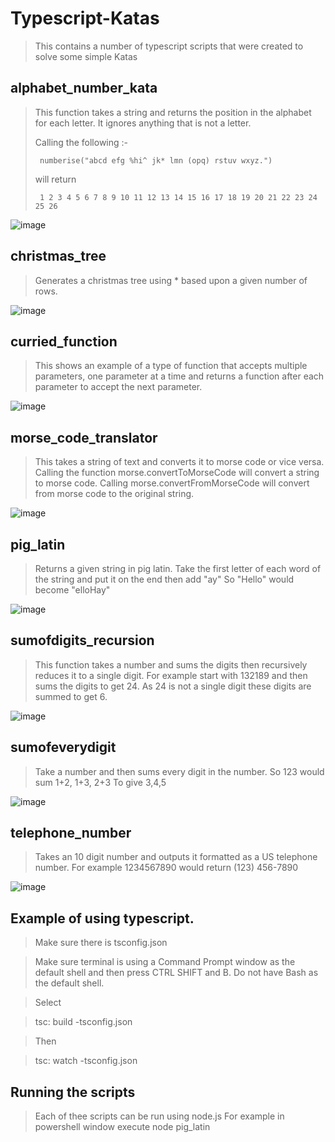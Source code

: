 # Typescript-Katas

> This contains a number of typescript scripts that were created to solve some simple Katas

## alphabet_number_kata

> This function takes a string and returns the position in the alphabet for each letter. It ignores anything that is not a letter.
>
> Calling the following :-
>
>      numberise("abcd efg %hi^ jk* lmn (opq) rstuv wxyz.")
>
> will return
>
>      1 2 3 4 5 6 7 8 9 10 11 12 13 14 15 16 17 18 19 20 21 22 23 24 25 26

![image](https://user-images.githubusercontent.com/28151071/77850679-089d1200-71cc-11ea-9aa6-186702e61cc4.png)

## christmas_tree

> Generates a christmas tree using \* based upon a given number of rows.

![image](https://user-images.githubusercontent.com/28151071/77850704-28ccd100-71cc-11ea-83b3-ab764c7071b8.png)

## curried_function

> This shows an example of a type of function that accepts multiple parameters, one parameter at a time and returns a function after each parameter to accept the next parameter.

![image](https://user-images.githubusercontent.com/28151071/77850720-4306af00-71cc-11ea-9f28-756b1f27df6a.png)

## morse_code_translator

> This takes a string of text and converts it to morse code or vice versa.
> Calling the function morse.convertToMorseCode will convert a string to morse code.
> Calling morse.convertFromMorseCode will convert from morse code to the original string.

![image](https://user-images.githubusercontent.com/28151071/77850743-5f0a5080-71cc-11ea-81ee-32da24ea192a.png)

## pig_latin

> Returns a given string in pig latin.
> Take the first letter of each word of the string and put it on the end then add "ay"
> So "Hello" would become "elloHay"

![image](https://user-images.githubusercontent.com/28151071/77850763-78130180-71cc-11ea-9cbd-56202529976b.png)

## sumofdigits_recursion

> This function takes a number and sums the digits then recursively reduces it to a single digit.
> For example start with 132189 and then sums the digits to get 24.
> As 24 is not a single digit these digits are summed to get 6.

![image](https://user-images.githubusercontent.com/28151071/77850775-911bb280-71cc-11ea-9338-2218bb0cf976.png)

## sumofeverydigit

> Take a number and then sums every digit in the number.
> So 123 would sum
> 1+2, 1+3, 2+3
> To give 3,4,5

![image](https://user-images.githubusercontent.com/28151071/77850874-56664a00-71cd-11ea-83aa-2189e4dc3107.png)

## telephone_number

> Takes an 10 digit number and outputs it formatted as a US telephone number.
> For example 1234567890 would return (123) 456-7890

![image](https://user-images.githubusercontent.com/28151071/77850914-975e5e80-71cd-11ea-8660-b42d06e4b6f6.png)

## Example of using typescript.

> Make sure there is tsconfig.json

> Make sure terminal is using a Command Prompt window as the default shell and then press CTRL SHIFT and B. Do not have Bash as the default shell.

> Select

> tsc: build -tsconfig.json

> Then

> tsc: watch -tsconfig.json

## Running the scripts

> Each of thee scripts can be run using node.js
> For example in powershell window execute
> node pig_latin
